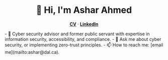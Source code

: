 <br />
<p align="center">
  <h1 align="center">👋 Hi, I'm Ashar Ahmed</h1>
  
  <p align="center">
    <a href="https://web.cs.dal.ca/~ashar/cv.pdf"><strong>CV</strong></a> &middot; 
    <a href="https://www.linkedin.com/in/asharsahmed/"><strong>LinkedIn</strong></a>
  </p>
  - 🔭 Cyber security advisor and former public servant with expertise in information security, accessibility, and compliance.  
- 💬 Ask me about cyber security, or implementing zero-trust principles.  
- 📫 How to reach me: [email me](mailto:ashar@dal.ca).  

</p>
